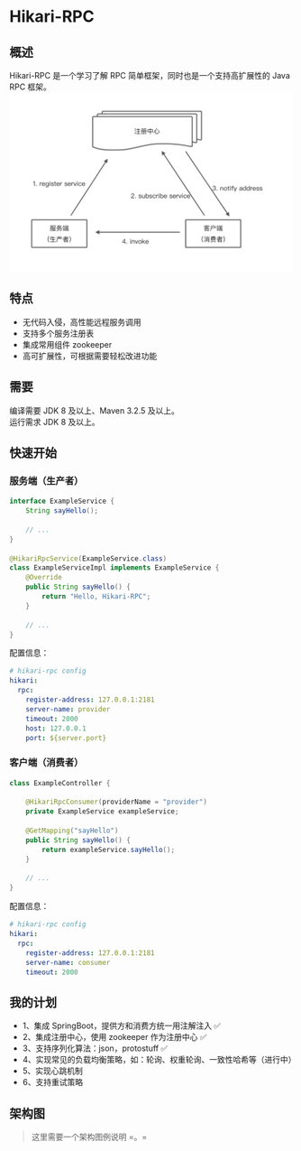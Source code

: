 # Hikari-RPC

## 概述
Hikari-RPC 是一个学习了解 RPC 简单框架，同时也是一个支持高扩展性的 Java RPC 框架。
![img.png](imgfiles/hikari-rpc-overview.png)


## 特点
- 无代码入侵，高性能远程服务调用
- 支持多个服务注册表
- 集成常用组件 zookeeper
- 高可扩展性，可根据需要轻松改进功能

## 需要
编译需要 JDK 8 及以上、Maven 3.2.5 及以上。  
运行需求 JDK 8 及以上。

## 快速开始

### 服务端（生产者）
```java
interface ExampleService {
    String sayHello();
    
    // ...
}

@HikariRpcService(ExampleService.class)
class ExampleServiceImpl implements ExampleService {
    @Override
    public String sayHello() {
        return "Hello, Hikari-RPC";
    }
    
    // ...
}
```
配置信息：
```yaml
# hikari-rpc config
hikari:
  rpc:
    register-address: 127.0.0.1:2181
    server-name: provider
    timeout: 2000
    host: 127.0.0.1
    port: ${server.port}
```

### 客户端（消费者）
```java
class ExampleController {

    @HikariRpcConsumer(providerName = "provider")
    private ExampleService exampleService;

    @GetMapping("sayHello")
    public String sayHello() {
        return exampleService.sayHello();
    }
    
    // ...
}
```
配置信息：
```yaml
# hikari-rpc config
hikari:
  rpc:
    register-address: 127.0.0.1:2181
    server-name: consumer
    timeout: 2000
```





## 我的计划
- 1、集成 SpringBoot，提供方和消费方统一用注解注入 ✅
- 2、集成注册中心，使用 zookeeper 作为注册中心 ✅
- 3、支持序列化算法：json，protostuff ✅
- 4、实现常见的负载均衡策略，如：轮询、权重轮询、一致性哈希等（进行中）
- 5、实现心跳机制
- 6、支持重试策略


## 架构图
> 这里需要一个架构图例说明 =。=


